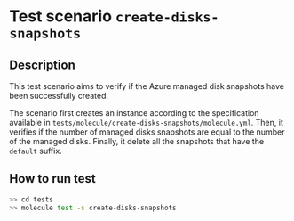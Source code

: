 # Test scenario `create-disks-snapshots`

## Description

This test scenario aims to verify if the Azure managed disk snapshots have been successfully created.

The scenario first creates an instance according to the specification available in `tests/molecule/create-disks-snapshots/molecule.yml`.
Then, it verifies if the number of managed disks snapshots are equal to the number of the managed disks.
Finally, it delete all the snapshots that have the `default` suffix.

## How to run test

```bash
>> cd tests
>> molecule test -s create-disks-snapshots
```
